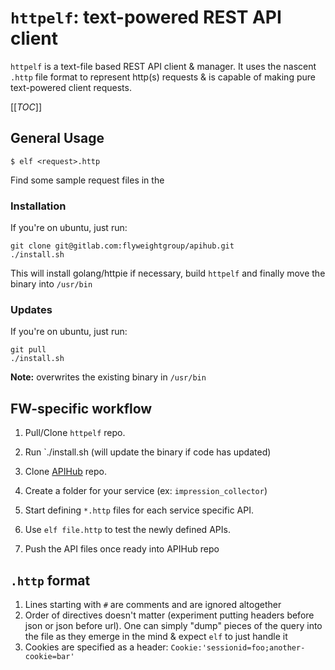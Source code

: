 # `httpelf`: text-powered REST API client

`httpelf` is a text-file based REST API client & manager. It uses
the nascent `.http` file format to represent http(s) requests &
is capable of making pure text-powered client requests.

[[_TOC_]]

## General Usage

```
$ elf <request>.http
```

Find some sample request files in the 

### Installation

If you're on ubuntu, just run:

```
git clone git@gitlab.com:flyweightgroup/apihub.git 
./install.sh
```

This will install golang/httpie if necessary,
build `httpelf` and finally move the binary
into `/usr/bin`

### Updates

If you're on ubuntu, just run:

```
git pull
./install.sh
```

**Note:** overwrites the existing binary in `/usr/bin`

## FW-specific workflow

1. Pull/Clone `httpelf` repo. 
1. Run `./install.sh (will update the binary if code has updated)

1. Clone [APIHub](https://gitlab.com/flyweightgroup/apihub) repo. 
1. Create a folder for your service (ex: `impression_collector`)
1. Start defining `*.http` files for each service specific API. 
1. Use `elf file.http` to test the newly defined APIs. 
1. Push the API files once ready into APIHub repo

## `.http` format

1. Lines starting with `#` are comments and are ignored altogether
1. Order of directives doesn't matter (experiment putting headers before json or json before url). One can simply "dump" pieces of the query into the file as they emerge in the mind & expect `elf` to just handle it
1. Cookies are specified as a header: `Cookie:'sessionid=foo;another-cookie=bar'`
